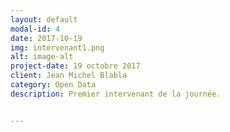 ```yaml
---
layout: default
modal-id: 4
date: 2017-10-19
img: intervenant1.png
alt: image-alt
project-date: 19 octobre 2017
client: Jean Michel Blabla
category: Open Data
description: Premier intervenant de la journée. 


---
```

